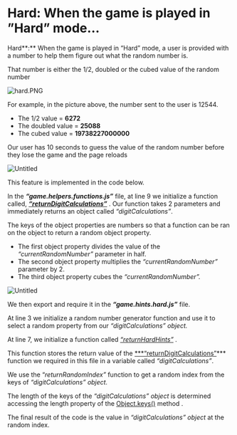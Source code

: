 # Hard: When the game is played in ”Hard” mode…

Hard**:** When the game is played in “Hard” mode, a user is provided with a number to help them figure out what the random number is. 

That number is either the 1/2, doubled or the cubed value of the random number

![hard.PNG](hard.png)

For example, in the picture above, the number sent to the user is 12544. 

- The 1/2 value = **6272**
- The doubled value = **25088**
- The cubed value = **19738227000000**

Our user has 10 seconds to guess the value of the random number before they lose the game and the page reloads

![Untitled](Untitled%2028.png)

This feature is implemented in the code below.

In the ***“game.helpers.functions.js”*** file, at line 9 we initialize a function called, [***“returnDigitCalculations”***](https://github.com/djtoler/v1-mern/blob/8d536bb23cf1f59a736fba02426b111a5fd5e7aa/server/functions/game-helpers/game.helpers.functions.js#L9) . Our function takes 2 parameters and immediately returns an object called *“digitCalculations”*. 

The keys of the object properties are numbers so that a function can be ran on the object to return a random object property.

- The first object property divides the value of the *“currentRandomNumber”* parameter in half.
- The second object property multiplies the *“currentRandomNumber”* parameter by 2.
- The third object property cubes the *“currentRandomNumber”.*

![Untitled](Untitled%2029.png)

We then export and require it in the ***“game.hints.hard.js”*** file. 

At line 3 we initialize a random number generator function and use it to select a random property from our  *“digitCalculations” object.*

At line 7, we initialize a function called *[“returnHardHints”](https://github.com/djtoler/v1-mern/blob/8d536bb23cf1f59a736fba02426b111a5fd5e7aa/server/functions/game-hints/game.hints.hard.js#L5)* . 

This function stores the return value of the [***“returnDigitCalculations”](https://github.com/djtoler/v1-mern/blob/8d536bb23cf1f59a736fba02426b111a5fd5e7aa/server/functions/game-helpers/game.helpers.functions.js#L9)*** function we required in this file in a variable called *“digitCalculations”*. 

We use the “*returnRandomIndex”* function to get a random index from the keys of *“digitCalculations” object.* 

The length of the keys of the *“digitCalculations” object* is determined accessing the length property of the [Object.keys()](https://developer.mozilla.org/en-US/docs/Web/JavaScript/Reference/Global_Objects/Object/keys) method . 

The final result of the code is the value in *“digitCalculations” object* at the random index.